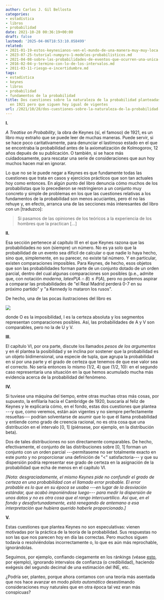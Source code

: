 ```yaml
---
author: Carlos J. Gil Bellosta
categories:
- estadística
- libros
- probabilidad
date: 2021-10-28 00:36:19+00:00
draft: false
lastmod: '2025-04-06T18:53:10.058499'
related:
- 2021-01-19-estos-keynesianos-ven-el-mundo-de-una-manera-muy-muy-loca.md
- 2023-07-25-tutorial-numpyro-1-modelos-probabilisticos.md
- 2021-04-08-sobre-las-probabilidades-de-eventos-que-ocurren-una-unica-vez.md
- 2016-02-04-y-termino-con-lo-de-los-intervalos.md
- 2011-03-11-riesgo-e-incertidumbre.md
tags:
- estadística
- keynes
- libros
- probabilidad
- fundamentos de la probabilidad
title: Dos cuestiones sobre la naturaleza de la probabilidad planteadas por Keynes
  en 1921 pero que siguen hoy igual de vigentes
url: /2021/10/28/dos-cuestiones-sobre-la-naturaleza-de-la-probabilidad-planteadas-por-keynes-en-1921-pero-que-siguen-hoy-igual-de-vigentes/
---
```


**I.**

_A Treatise on Probability_, la obra de Keynes (sí, el famoso) de 1921, es un libro muy extraño que se puede leer de muchas maneras. Puede servir, si se hace poco caritativamente, para denunciar el lastimoso estado en el que se encontraba la probabilidad antes de la axiomatización de Kolmogorov, 12 años depués de su publicación. O también, si se hace más cuidadosamente, para rescatar una serie de consideraciones que aun hoy muchos hacen mal en ignorar.

Lo que no se le puede negar a Keynes es que fundamente todas las cuestiones que trata en casos y ejercicios prácticos que son tan actuales hoy como entonces. En algún punto del libro denuncia cómo muchos de los probabilistas que lo precedieron se restringieron a un conjunto muy concreto y simple de problemas en los que las cuestiones relativas a los fundamentos de la probabilidad son menos acuciantes, pero él no las rehuye y, en efecto, arranca una de las secciones más interesantes del libro con un [traduzco]:

>Si pasamos de las opiniones de los teóricos a la experiencia de los hombres que la practican [...]


**II.**

Esa sección pertenece al capítulo III en el que Keynes razona que las probabilidades no son (siempre) un número. No es ya solo que la probabilidad de un evento sea difícil de calcular o que nadie lo haya hecho, sino que, simplemente, en su parecer, no existe tal número. Y en particular, existen comparaciones imposibles. Para Keynes, de hecho, esos objetos que son las probabilidades forman parte de un conjunto dotado de un orden parcial, dentro del cual algunas comparaciones son posibles (p.e., admite que, con notación _moderna_, $latex P(A\cap B) \le P(A)$, pero no podemos aspirar a comparar las probabilidades de "el Real Madrid perderá 0-7 en su próximo partido" y "a Kennedy lo mataron los rusos".

De hecho, una de las pocas ilustraciones del libro es

![](/wp-uploads/2021/10/image-3.png#center)

donde O es la imposibilidad, I es la certeza absoluta y los segmentos representan comparaciones posibles. Así, las probabilidades de A y V son comparables, pero no la de U y V.

**III.**

El capítulo VI, por ora parte, discute los llamados _pesos de los argumentos_ y en él plantea la posibilidad y se inclina por sostener que la probabilidad es un objeto bidimensional, una especie de tupla, que agrupa la probabilidad en sí por una parte y el grado de certeza que tenemos de que ese valor sea el correcto. No sería entonces lo mismo (1/2, 4) que (1/2, 10): en el segundo caso representaría una situación en la que hemos acumulado mucha más evidencia acerca de la probabilidad del fenómeno.

**IV.**

Si tuviese una máquina del tiempo, entre otras muchas otras más cosas, por supuesto, la enfilaría hacia el Cambridge de 1920, buscaría al feliz de Keynes y le explicaría cómo, en el fondo, estas dos cuestiones que plantea ---y que, como veremos, están aún vigentes y no siempre perfectamente resueltas--- podrían solventarse de asumir que lo que él llama probabilidad y entiende como grado de creencia racional, no es otra cosa que una distribución en el intervalo [0, 1] (piénsese, por ejemplo, en la distribución beta).

Dos de tales distribuciones no son directamente comparables. De hecho, efectivamente, el conjunto de las distribuciones sobre [0, 1] forman un conjunto con un orden parcial ---permítaseme no ser totalmente exacto en este punto y no proporcionar una definición de "<" satisfactoria--- y que su dispersión podría representar ese grado de certeza en la asignación de la probabilidad que echa de menos en el capítulo VI.

_[Nota: desgraciadamente, el mismo Keynes pide no confundir el grado de certeza en una probabilidad con el llamado error probable. El error probable es lo que en su época se usaba ---en lugar de la desviación estándar, que acabó imponiéndose luego--- para medir la dispersión de unos datos y no es otra cosa que el rango intercuartílico. Así que, en el fondo y desafortunadamente, está renegando de antemano a esa interpretación que hubiera querido haberle proporcionado.]_

**V.**

Estas cuestiones que plantea Keynes no son especulativas: vienen motivadas por la práctica de la teoría de la probabilidad. Sus respuestas no son las que nos parecen hoy en día las correctas. Pero muchos siguen todavía o resolviéndolas incorrectamente o, lo que es aún más reprochable, ignorándolas.

Seguimos, por ejemplo, confiando ciegamente en los ránkings (véase [esto](https://www.datanalytics.com/2019/04/03/incertidumbre-en-rankings-o-como-la-varianza-es-la-mayor-enemiga-de-la-meritocracia/), por ejemplo), ignorando intervalos de confianza (o credibilidad), haciendo exégesis del segundo decimal de una estimación del INE, etc.

¿Podría ser, planteo, porque ahora contamos con una teoría más asentada que nos hace avanzar en modo _piloto automático_ desestimando consideraciones muy naturales que en otra época tal vez eran más conspicuas?